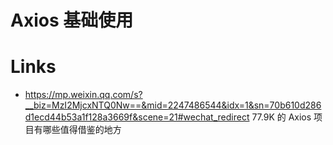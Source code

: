 # Axios 基础使用

# Links

- https://mp.weixin.qq.com/s?__biz=MzI2MjcxNTQ0Nw==&mid=2247486544&idx=1&sn=70b610d286d1ecd44b53a1f128a3669f&scene=21#wechat_redirect 77.9K 的 Axios 项目有哪些值得借鉴的地方